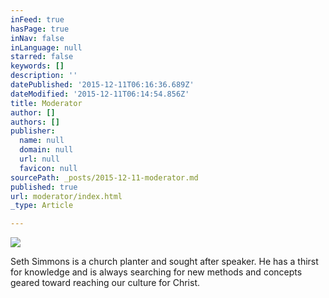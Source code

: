 ```yaml
---
inFeed: true
hasPage: true
inNav: false
inLanguage: null
starred: false
keywords: []
description: ''
datePublished: '2015-12-11T06:16:36.689Z'
dateModified: '2015-12-11T06:14:54.856Z'
title: Moderator
author: []
authors: []
publisher:
  name: null
  domain: null
  url: null
  favicon: null
sourcePath: _posts/2015-12-11-moderator.md
published: true
url: moderator/index.html
_type: Article

---
```

![](https://the-grid-user-content.s3-us-west-2.amazonaws.com/a3bcd36d-e17f-43f3-a392-d9d6d0fb006a.png)

Seth Simmons is a church planter and sought after speaker.
He has a thirst for knowledge and is always searching for new methods and
concepts geared toward reaching our culture for Christ.